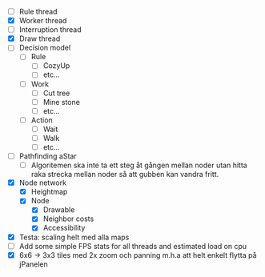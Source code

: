 
 - [ ] Rule thread
 - [x] Worker thread
 - [ ] Interruption thread
 - [x] Draw thread
 - [ ] Decision model
   - [ ] Rule
     - [ ] CozyUp
     - [ ] etc...
   - [ ] Work
     - [ ] Cut tree
     - [ ] Mine stone
     - [ ] etc...
   - [ ] Action
     - [ ] Wait
     - [ ] Walk  
     - [ ] etc...
 - [ ] Pathfinding aStar
   - [ ] Algoritemen ska inte ta ett steg åt gången mellan noder utan hitta raka strecka mellan noder så att gubben kan vandra fritt.
 - [x] Node network
   - [x] Heightmap 
   - [x] Node
     - [x] Drawable
     - [x] Neighbor costs
     - [x] Accessibility
 - [x] Testa: scaling helt med alla maps
 - [ ] Add some simple FPS stats for all threads and estimated load on cpu
 - [x] 6x6 -> 3x3 tiles med 2x zoom och panning m.h.a att helt enkelt flytta på jPanelen